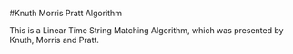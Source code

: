 #Knuth Morris Pratt Algorithm

This is a Linear Time String Matching Algorithm, which was presented by Knuth, Morris and Pratt.
